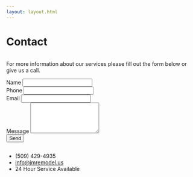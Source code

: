 ```yaml
---
layout: layout.html
---
```


<div class="container">
  <div class="eyebrow"></div>
  <h1>Contact</h1>

<section id="contact-us" class="section-row contact-us">
    <div class="two-column two-column__50-50">
      <div class="column-first column">
        <p>For more information about our services please fill out the form below or give us a call.</p>
        <form
          name="contact"
          method="POST"
          data-netlify="true"
          data-netlify-honeypot="bot-field"
          action="/success"
        >
          <div class="form-item form-item__name">
            <label for="name">Name</label>
            <input type="text" id="name" name="name" />
          </div>
          <div class="form-item form-item__group">
            <div class="two-column two-column__50-50 two-column__align-center">
              <div class="form-item form-item__phone">
                <label for="phone">Phone</label>
                <input type="text" id="phone" name="phone" />
              </div>
              <div class="form-item form-item__email form-item__reset">
                <label for="email">Email</label>
                <input type="email" id="email" name="email" />
              </div>
            </div>
          </div>
          <div class="form-item form-item__message">
            <label for="message">Message</label>
            <textarea id="message" name="message" rows="5" color="60" /></textarea>
          </div>
          <div class="form-item form-item__submit">
            <button type="submit" class="button">Send</button>
          </div>
        </form>
      </div>
      <div class="column-last column">
        <ul class="contact-list">
          <li class="contact-list__item">(509) 429-4935</li>
          <li class="contact-list__item"><a href="mailto:info@jmremodel.us" class="contact-list__link">info@jmremodel.us</a></li>
          <li class="contact-list__item">24 Hour Service Available</li>
        </ul>
      </div>
    </div>
</section>


</div>
